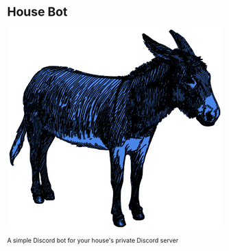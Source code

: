 # House Bot

![Alt text](./assets/logo.png)

A simple Discord bot for your house's private Discord server


